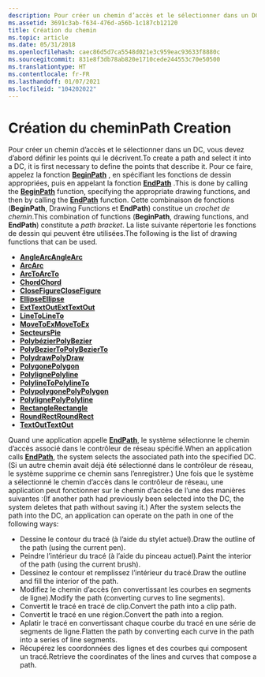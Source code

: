 ```yaml
---
description: Pour créer un chemin d’accès et le sélectionner dans un DC, vous devez d’abord définir les points qui le décrivent.
ms.assetid: 3691c3ab-f634-476d-a56b-1c187cb12120
title: Création du chemin
ms.topic: article
ms.date: 05/31/2018
ms.openlocfilehash: caec86d5d7ca5548d021e3c959eac93633f8880c
ms.sourcegitcommit: 831e8f3db78ab820e1710cede244553c70e50500
ms.translationtype: HT
ms.contentlocale: fr-FR
ms.lasthandoff: 01/07/2021
ms.locfileid: "104202022"
---
```

# <a name="path-creation"></a><span data-ttu-id="9035c-103">Création du chemin</span><span class="sxs-lookup"><span data-stu-id="9035c-103">Path Creation</span></span>

<span data-ttu-id="9035c-104">Pour créer un chemin d’accès et le sélectionner dans un DC, vous devez d’abord définir les points qui le décrivent.</span><span class="sxs-lookup"><span data-stu-id="9035c-104">To create a path and select it into a DC, it is first necessary to define the points that describe it.</span></span> <span data-ttu-id="9035c-105">Pour ce faire, appelez la fonction [**BeginPath**](/windows/desktop/api/Wingdi/nf-wingdi-beginpath) , en spécifiant les fonctions de dessin appropriées, puis en appelant la fonction [**EndPath**](/windows/desktop/api/Wingdi/nf-wingdi-endpath) .</span><span class="sxs-lookup"><span data-stu-id="9035c-105">This is done by calling the [**BeginPath**](/windows/desktop/api/Wingdi/nf-wingdi-beginpath) function, specifying the appropriate drawing functions, and then by calling the [**EndPath**](/windows/desktop/api/Wingdi/nf-wingdi-endpath) function.</span></span> <span data-ttu-id="9035c-106">Cette combinaison de fonctions (**BeginPath**, Drawing Functions et **EndPath**) constitue un *crochet de chemin*.</span><span class="sxs-lookup"><span data-stu-id="9035c-106">This combination of functions (**BeginPath**, drawing functions, and **EndPath**) constitute a *path bracket*.</span></span> <span data-ttu-id="9035c-107">La liste suivante répertorie les fonctions de dessin qui peuvent être utilisées.</span><span class="sxs-lookup"><span data-stu-id="9035c-107">The following is the list of drawing functions that can be used.</span></span>

-   [<span data-ttu-id="9035c-108">**AngleArc**</span><span class="sxs-lookup"><span data-stu-id="9035c-108">**AngleArc**</span></span>](/windows/desktop/api/Wingdi/nf-wingdi-anglearc)
-   [<span data-ttu-id="9035c-109">**Arc**</span><span class="sxs-lookup"><span data-stu-id="9035c-109">**Arc**</span></span>](/windows/desktop/api/Wingdi/nf-wingdi-arc)
-   [<span data-ttu-id="9035c-110">**ArcTo**</span><span class="sxs-lookup"><span data-stu-id="9035c-110">**ArcTo**</span></span>](/windows/desktop/api/Wingdi/nf-wingdi-arcto)
-   [<span data-ttu-id="9035c-111">**Chord**</span><span class="sxs-lookup"><span data-stu-id="9035c-111">**Chord**</span></span>](/windows/desktop/api/Wingdi/nf-wingdi-chord)
-   [<span data-ttu-id="9035c-112">**CloseFigure**</span><span class="sxs-lookup"><span data-stu-id="9035c-112">**CloseFigure**</span></span>](/windows/desktop/api/Wingdi/nf-wingdi-closefigure)
-   [<span data-ttu-id="9035c-113">**Ellipse**</span><span class="sxs-lookup"><span data-stu-id="9035c-113">**Ellipse**</span></span>](/windows/desktop/api/Wingdi/nf-wingdi-ellipse)
-   [<span data-ttu-id="9035c-114">**ExtTextOut**</span><span class="sxs-lookup"><span data-stu-id="9035c-114">**ExtTextOut**</span></span>](/windows/desktop/api/Wingdi/nf-wingdi-exttextouta)
-   [<span data-ttu-id="9035c-115">**LineTo**</span><span class="sxs-lookup"><span data-stu-id="9035c-115">**LineTo**</span></span>](/windows/desktop/api/Wingdi/nf-wingdi-lineto)
-   [<span data-ttu-id="9035c-116">**MoveToEx**</span><span class="sxs-lookup"><span data-stu-id="9035c-116">**MoveToEx**</span></span>](/windows/desktop/api/Wingdi/nf-wingdi-movetoex)
-   [<span data-ttu-id="9035c-117">**Secteurs**</span><span class="sxs-lookup"><span data-stu-id="9035c-117">**Pie**</span></span>](/windows/desktop/api/Wingdi/nf-wingdi-pie)
-   [<span data-ttu-id="9035c-118">**Polybézier**</span><span class="sxs-lookup"><span data-stu-id="9035c-118">**PolyBezier**</span></span>](/windows/desktop/api/Wingdi/nf-wingdi-polybezier)
-   [<span data-ttu-id="9035c-119">**PolyBezierTo**</span><span class="sxs-lookup"><span data-stu-id="9035c-119">**PolyBezierTo**</span></span>](/windows/desktop/api/Wingdi/nf-wingdi-polybezierto)
-   [<span data-ttu-id="9035c-120">**Polydraw**</span><span class="sxs-lookup"><span data-stu-id="9035c-120">**PolyDraw**</span></span>](/windows/desktop/api/Wingdi/nf-wingdi-polydraw)
-   [<span data-ttu-id="9035c-121">**Polygone**</span><span class="sxs-lookup"><span data-stu-id="9035c-121">**Polygon**</span></span>](/windows/desktop/api/Wingdi/nf-wingdi-polygon)
-   [<span data-ttu-id="9035c-122">**Polyligne**</span><span class="sxs-lookup"><span data-stu-id="9035c-122">**Polyline**</span></span>](/windows/desktop/api/Wingdi/nf-wingdi-polyline)
-   [<span data-ttu-id="9035c-123">**PolylineTo**</span><span class="sxs-lookup"><span data-stu-id="9035c-123">**PolylineTo**</span></span>](/windows/desktop/api/Wingdi/nf-wingdi-polylineto)
-   [<span data-ttu-id="9035c-124">**Polypolygone**</span><span class="sxs-lookup"><span data-stu-id="9035c-124">**PolyPolygon**</span></span>](/windows/desktop/api/Wingdi/nf-wingdi-polypolygon)
-   [<span data-ttu-id="9035c-125">**Polyligne**</span><span class="sxs-lookup"><span data-stu-id="9035c-125">**PolyPolyline**</span></span>](/windows/desktop/api/Wingdi/nf-wingdi-polypolyline)
-   [<span data-ttu-id="9035c-126">**Rectangle**</span><span class="sxs-lookup"><span data-stu-id="9035c-126">**Rectangle**</span></span>](/windows/desktop/api/Wingdi/nf-wingdi-rectangle)
-   [<span data-ttu-id="9035c-127">**RoundRect**</span><span class="sxs-lookup"><span data-stu-id="9035c-127">**RoundRect**</span></span>](/windows/desktop/api/Wingdi/nf-wingdi-roundrect)
-   [<span data-ttu-id="9035c-128">**TextOut**</span><span class="sxs-lookup"><span data-stu-id="9035c-128">**TextOut**</span></span>](/windows/desktop/api/Wingdi/nf-wingdi-textouta)

<span data-ttu-id="9035c-129">Quand une application appelle [**EndPath**](/windows/desktop/api/Wingdi/nf-wingdi-endpath), le système sélectionne le chemin d’accès associé dans le contrôleur de réseau spécifié.</span><span class="sxs-lookup"><span data-stu-id="9035c-129">When an application calls [**EndPath**](/windows/desktop/api/Wingdi/nf-wingdi-endpath), the system selects the associated path into the specified DC.</span></span> <span data-ttu-id="9035c-130">(Si un autre chemin avait déjà été sélectionné dans le contrôleur de réseau, le système supprime ce chemin sans l’enregistrer.) Une fois que le système a sélectionné le chemin d’accès dans le contrôleur de réseau, une application peut fonctionner sur le chemin d’accès de l’une des manières suivantes :</span><span class="sxs-lookup"><span data-stu-id="9035c-130">(If another path had previously been selected into the DC, the system deletes that path without saving it.) After the system selects the path into the DC, an application can operate on the path in one of the following ways:</span></span>

-   <span data-ttu-id="9035c-131">Dessine le contour du tracé (à l’aide du stylet actuel).</span><span class="sxs-lookup"><span data-stu-id="9035c-131">Draw the outline of the path (using the current pen).</span></span>
-   <span data-ttu-id="9035c-132">Peindre l’intérieur du tracé (à l’aide du pinceau actuel).</span><span class="sxs-lookup"><span data-stu-id="9035c-132">Paint the interior of the path (using the current brush).</span></span>
-   <span data-ttu-id="9035c-133">Dessinez le contour et remplissez l’intérieur du tracé.</span><span class="sxs-lookup"><span data-stu-id="9035c-133">Draw the outline and fill the interior of the path.</span></span>
-   <span data-ttu-id="9035c-134">Modifiez le chemin d’accès (en convertissant les courbes en segments de ligne).</span><span class="sxs-lookup"><span data-stu-id="9035c-134">Modify the path (converting curves to line segments).</span></span>
-   <span data-ttu-id="9035c-135">Convertit le tracé en tracé de clip.</span><span class="sxs-lookup"><span data-stu-id="9035c-135">Convert the path into a clip path.</span></span>
-   <span data-ttu-id="9035c-136">Convertit le tracé en une région.</span><span class="sxs-lookup"><span data-stu-id="9035c-136">Convert the path into a region.</span></span>
-   <span data-ttu-id="9035c-137">Aplatir le tracé en convertissant chaque courbe du tracé en une série de segments de ligne.</span><span class="sxs-lookup"><span data-stu-id="9035c-137">Flatten the path by converting each curve in the path into a series of line segments.</span></span>
-   <span data-ttu-id="9035c-138">Récupérez les coordonnées des lignes et des courbes qui composent un tracé.</span><span class="sxs-lookup"><span data-stu-id="9035c-138">Retrieve the coordinates of the lines and curves that compose a path.</span></span>

 

 



